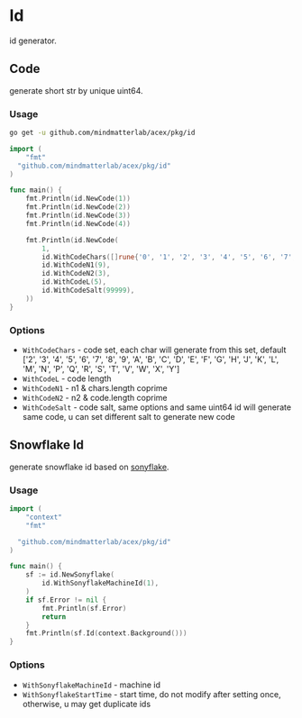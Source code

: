 # Id


id generator.


## Code


generate short str by unique uint64.


### Usage


```bash
go get -u github.com/mindmatterlab/acex/pkg/id
```

```go
import (
	"fmt"
  "github.com/mindmatterlab/acex/pkg/id"
)

func main() {
	fmt.Println(id.NewCode(1))
	fmt.Println(id.NewCode(2))
	fmt.Println(id.NewCode(3))
	fmt.Println(id.NewCode(4))

	fmt.Println(id.NewCode(
		1,
		id.WithCodeChars([]rune{'0', '1', '2', '3', '4', '5', '6', '7', '8', '9'}),
		id.WithCodeN1(9),
		id.WithCodeN2(3),
		id.WithCodeL(5),
		id.WithCodeSalt(99999),
	))
}
```


### Options


- `WithCodeChars` - code set, each char will generate from this set, default ['2', '3', '4', '5', '6', '7', '8', '9', 'A', 'B', 'C', 'D', 'E', 'F', 'G', 'H', 'J', 'K', 'L', 'M', 'N', 'P', 'Q', 'R', 'S', 'T', 'V', 'W', 'X', 'Y']
- `WithCodeL` - code length
- `WithCodeN1` - n1 & chars.length coprime
- `WithCodeN2` - n2 & code.length coprime
- `WithCodeSalt` - code salt, same options and same uint64 id will generate same code, u can set different salt to generate new code


## Snowflake Id


generate snowflake id based on [sonyflake](https://github.com/sony/sonyflake).


### Usage


```go
import (
	"context"
	"fmt"

  "github.com/mindmatterlab/acex/pkg/id"
)

func main() {
	sf := id.NewSonyflake(
		id.WithSonyflakeMachineId(1),
	)
	if sf.Error != nil {
		fmt.Println(sf.Error)
		return
	}
	fmt.Println(sf.Id(context.Background()))
}
```


### Options


- `WithSonyflakeMachineId` - machine id
- `WithSonyflakeStartTime` - start time, do not modify after setting once, otherwise, u may get duplicate ids

